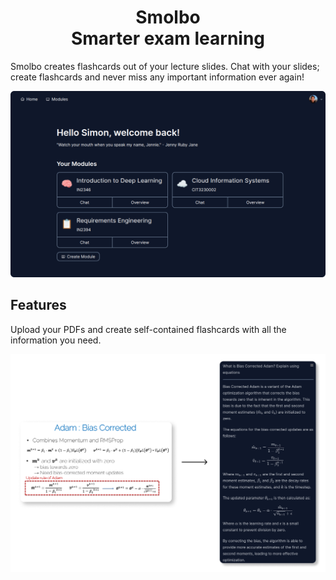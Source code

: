<h1 style="text-align: center">
Smolbo<br/>Smarter exam learning
</h1>

Smolbo creates flashcards out of your lecture slides. Chat with your slides; create flashcards and never miss any important information ever again!

![dashboard](/public/dashboard.png)

## Features

Upload your PDFs and create self-contained flashcards with all the information you need.

![screenshot](/public/slide_to_card.png)
